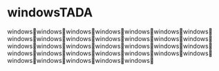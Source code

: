 # windowsTADA
windows🎉windows🎉windows🎉windows🎉windows🎉windows🎉windows🎉windows🎉windows🎉windows🎉windows🎉windows🎉windows🎉windows🎉windows🎉windows🎉windows🎉windows🎉windows🎉windows🎉windows🎉windows🎉windows🎉windows🎉windows🎉windows🎉windows🎉windows🎉windows🎉windows🎉windows🎉windows🎉windows🎉
